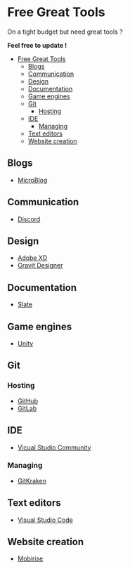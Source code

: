 # Free Great Tools
On a tight budget but need great tools ?

**Feel free to update !**

<!-- TOC -->

- [Free Great Tools](#free-great-tools)
    - [Blogs](#blogs)
    - [Communication](#communication)
    - [Design](#design)
    - [Documentation](#documentation)
    - [Game engines](#game-engines)
    - [Git](#git)
        - [Hosting](#hosting)
    - [IDE](#ide)
        - [Managing](#managing)
    - [Text editors](#text-editors)
    - [Website creation](#website-creation)

<!-- /TOC -->

## Blogs

- [MicroBlog](http://micro.blog/)

## Communication

- [Discord](https://discordapp.com/ )

## Design

- [Adobe XD](https://www.adobe.com/products/xd.html)
- [Gravit Designer](https://www.designer.io)

## Documentation

- [Slate](https://github.com/lord/slate)

## Game engines

- [Unity](http://unity3d.com/)

## Git

### Hosting

- [GitHub](https://github.com/)
- [GitLab](https://gitlab.com/)

## IDE

- [Vicual Studio Community](https://visualstudio.microsoft.com/vs/)

### Managing

- [GitKraken](http://gitkraken.com/)

## Text editors

- [Visual Studio Code](https://code.visualstudio.com/)

## Website creation

- [Mobirise](https://mobirise.com/fr/)

